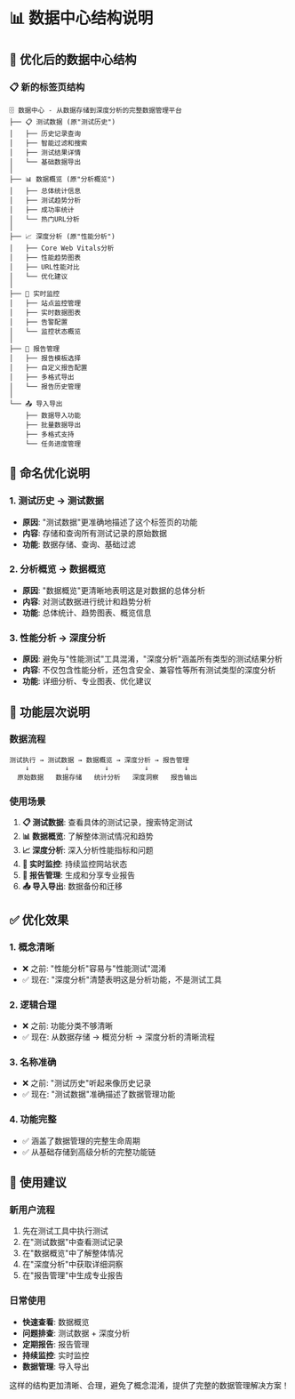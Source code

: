 # 📊 数据中心结构说明

## 🎯 **优化后的数据中心结构**

### **📋 新的标签页结构**

```
🗄️ 数据中心 - 从数据存储到深度分析的完整数据管理平台
├── 📋 测试数据 (原"测试历史")
│   ├── 历史记录查询
│   ├── 智能过滤和搜索
│   ├── 测试结果详情
│   └── 基础数据导出
│
├── 📊 数据概览 (原"分析概览")
│   ├── 总体统计信息
│   ├── 测试趋势分析
│   ├── 成功率统计
│   └── 热门URL分析
│
├── 📈 深度分析 (原"性能分析")
│   ├── Core Web Vitals分析
│   ├── 性能趋势图表
│   ├── URL性能对比
│   └── 优化建议
│
├── 📡 实时监控
│   ├── 站点监控管理
│   ├── 实时数据图表
│   ├── 告警配置
│   └── 监控状态概览
│
├── 📄 报告管理
│   ├── 报告模板选择
│   ├── 自定义报告配置
│   ├── 多格式导出
│   └── 报告历史管理
│
└── 📤 导入导出
    ├── 数据导入功能
    ├── 批量数据导出
    ├── 多格式支持
    └── 任务进度管理
```

## 🔄 **命名优化说明**

### **1. 测试历史 → 测试数据**
- **原因**: "测试数据"更准确地描述了这个标签页的功能
- **内容**: 存储和查询所有测试记录的原始数据
- **功能**: 数据存储、查询、基础过滤

### **2. 分析概览 → 数据概览**
- **原因**: "数据概览"更清晰地表明这是对数据的总体分析
- **内容**: 对测试数据进行统计和趋势分析
- **功能**: 总体统计、趋势图表、概览信息

### **3. 性能分析 → 深度分析**
- **原因**: 避免与"性能测试"工具混淆，"深度分析"涵盖所有类型的测试结果分析
- **内容**: 不仅包含性能分析，还包含安全、兼容性等所有测试类型的深度分析
- **功能**: 详细分析、专业图表、优化建议

## 🎯 **功能层次说明**

### **数据流程**
```
测试执行 → 测试数据 → 数据概览 → 深度分析 → 报告管理
    ↓         ↓         ↓         ↓         ↓
  原始数据   数据存储   统计分析   深度洞察   报告输出
```

### **使用场景**
1. **📋 测试数据**: 查看具体的测试记录，搜索特定测试
2. **📊 数据概览**: 了解整体测试情况和趋势
3. **📈 深度分析**: 深入分析性能指标和问题
4. **📡 实时监控**: 持续监控网站状态
5. **📄 报告管理**: 生成和分享专业报告
6. **📤 导入导出**: 数据备份和迁移

## ✅ **优化效果**

### **1. 概念清晰**
- ❌ 之前: "性能分析"容易与"性能测试"混淆
- ✅ 现在: "深度分析"清楚表明这是分析功能，不是测试工具

### **2. 逻辑合理**
- ❌ 之前: 功能分类不够清晰
- ✅ 现在: 从数据存储 → 概览分析 → 深度分析的清晰流程

### **3. 名称准确**
- ❌ 之前: "测试历史"听起来像历史记录
- ✅ 现在: "测试数据"准确描述了数据管理功能

### **4. 功能完整**
- ✅ 涵盖了数据管理的完整生命周期
- ✅ 从基础存储到高级分析的完整功能链

## 🚀 **使用建议**

### **新用户流程**
1. 先在测试工具中执行测试
2. 在"测试数据"中查看测试记录
3. 在"数据概览"中了解整体情况
4. 在"深度分析"中获取详细洞察
5. 在"报告管理"中生成专业报告

### **日常使用**
- **快速查看**: 数据概览
- **问题排查**: 测试数据 + 深度分析
- **定期报告**: 报告管理
- **持续监控**: 实时监控
- **数据管理**: 导入导出

这样的结构更加清晰、合理，避免了概念混淆，提供了完整的数据管理解决方案！
